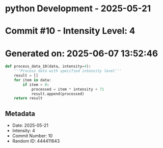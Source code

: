﻿# python Development - 2025-05-21
# Commit #10 - Intensity Level: 4
# Generated on: 2025-06-07 13:52:46
```python
def process_data_10(data, intensity=4):
    '''Process data with specified intensity level'''
    result = []
    for item in data:
        if item > 0:
            processed = item * intensity + 71
            result.append(processed)
    return result
```
## Metadata
- Date: 2025-05-21
- Intensity: 4
- Commit Number: 10
- Random ID: 444411643
